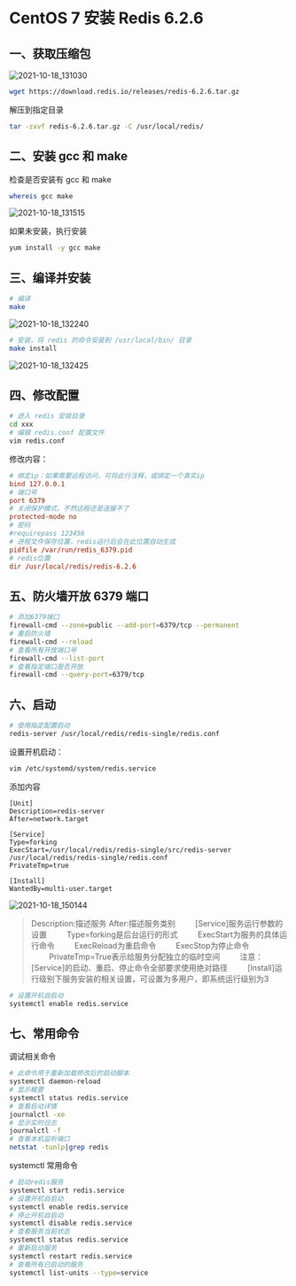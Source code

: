 # CentOS 7 安装 Redis 6.2.6

## 一、获取压缩包

![2021-10-18_131030](https://img.qinweizhao.com/2021/10/2021-10-18_131030.png)

```bash
wget https://download.redis.io/releases/redis-6.2.6.tar.gz
```

解压到指定目录

```bash
tar -zxvf redis-6.2.6.tar.gz -C /usr/local/redis/
```

## 二、安装 gcc 和 make

检查是否安装有 gcc 和 make

```bash
whereis gcc make
```

![2021-10-18_131515](https://img.qinweizhao.com/2021/10/2021-10-18_131515.png)

如果未安装，执行安装

```bash
yum install -y gcc make
```

## 三、编译并安装

```bash
# 编译
make
```

![2021-10-18_132240](https://img.qinweizhao.com/2021/10/2021-10-18_132240.png)

```bash
# 安装，将 redis 的命令安装到 /usr/local/bin/ 目录
make install
```

![2021-10-18_132425](https://img.qinweizhao.com/2021/10/2021-10-18_132425.png)

## 四、修改配置

```bash
# 进入 redis 安装目录
cd xxx
# 编辑 redis.conf 配置文件
vim redis.conf
```

修改内容：

```conf
# 绑定ip：如果需要远程访问，可将此行注释，或绑定一个真实ip
bind 127.0.0.1
# 端口号
port 6379
# 关闭保护模式，不然远程还是连接不了
protected-mode no
# 密码
#requirepass 123456
# 进程文件保存位置，redis运行后会在此位置自动生成
pidfile /var/run/redis_6379.pid
# redis位置
dir /usr/local/redis/redis-6.2.6
```

##  五、防火墙开放 6379 端口

```bash
# 添加6379端口
firewall-cmd --zone=public --add-port=6379/tcp --permanent
# 重启防火墙
firewall-cmd --reload
# 查看所有开放端口号
firewall-cmd --list-port
# 查看指定端口是否开放
firewall-cmd --query-port=6379/tcp
```

## 六、启动

```bash
# 使用指定配置启动
redis-server /usr/local/redis/redis-single/redis.conf
```

设置开机启动：

```bash
vim /etc/systemd/system/redis.service
```

添加内容

```service
[Unit]
Description=redis-server
After=network.target

[Service]
Type=forking
ExecStart=/usr/local/redis/redis-single/src/redis-server /usr/local/redis/redis-single/redis.conf
PrivateTmp=true

[Install]
WantedBy=multi-user.target
```

![2021-10-18_150144](https://img.qinweizhao.com/2021/10/2021-10-18_150144.png)

>Description:描述服务
>After:描述服务类别
>　　 [Service]服务运行参数的设置
>　　 Type=forking是后台运行的形式
>　　 ExecStart为服务的具体运行命令
>　　 ExecReload为重启命令
>　　 ExecStop为停止命令
>　　 PrivateTmp=True表示给服务分配独立的临时空间
>　　 注意：[Service]的启动、重启、停止命令全部要求使用绝对路径
>　　 [Install]运行级别下服务安装的相关设置，可设置为多用户，即系统运行级别为3

```bash
# 设置开机自启动
systemctl enable redis.service
```

## 七、常用命令

调试相关命令

```bash
# 此命令用于重新加载修改后的启动脚本
systemctl daemon-reload
# 显示概要
systemctl status redis.service
# 查看启动详情
journalctl -xe
# 显示实时日志
journalctl -f
# 查看本机监听端口
netstat -tunlp|grep redis
```

systemctl 常用命令

```bash
# 启动redis服务
systemctl start redis.service
# 设置开机自启动
systemctl enable redis.service
# 停止开机自启动
systemctl disable redis.service
# 查看服务当前状态
systemctl status redis.service
# 重新启动服务
systemctl restart redis.service
# 查看所有已启动的服务
systemctl list-units --type=service
```

